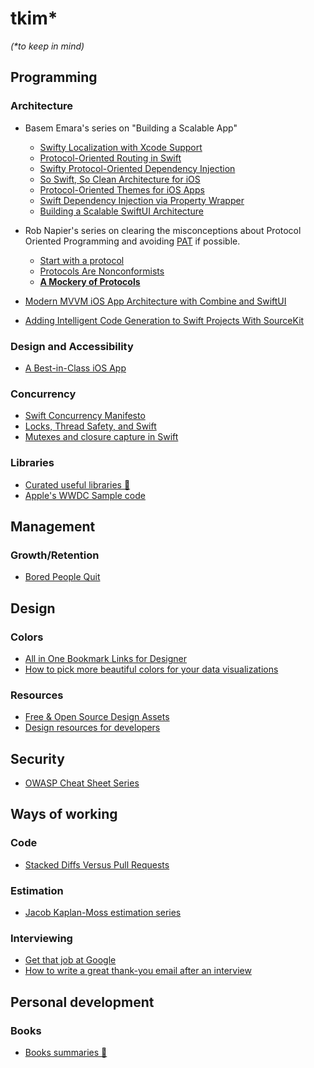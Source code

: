 # tkim*
_(*to keep in mind)_

## Programming

### Architecture
- Basem Emara's series on "Building a Scalable App"
  - [Swifty Localization with Xcode Support](https://zamzam.io/swifty-localization-xcode-support/)
  - [Protocol-Oriented Routing in Swift](https://zamzam.io/protocol-oriented-router-in-swift/)
  - [Swifty Protocol-Oriented Dependency Injection](https://zamzam.io/swift-protocol-oriented-dependency-injection/)
  - [So Swift, So Clean Architecture for iOS](https://zamzam.io/swift-clean-architecture/)
  - [Protocol-Oriented Themes for iOS Apps](https://zamzam.io/protocol-oriented-themes-for-ios-apps/)
  - [Swift Dependency Injection via Property Wrapper](https://zamzam.io/swift-dependency-injection-via-property-wrapper/)
  - [Building a Scalable SwiftUI Architecture](https://zamzam.io/building-scalable-swiftui-architecture-app/)

- Rob Napier's series on clearing the misconceptions about Protocol Oriented Programming and avoiding [PAT](a "Protocol with an Associated Type") if possible.
  - [Start with a protocol](https://robnapier.net/start-with-a-protocol)
  - [Protocols Are Nonconformists](https://robnapier.net/nonconformist)
  - **[A Mockery of Protocols](https://robnapier.net/a-mockery-of-protocols)**

- [Modern MVVM iOS App Architecture with Combine and SwiftUI](https://www.vadimbulavin.com/modern-mvvm-ios-app-architecture-with-combine-and-swiftui/)

- [Adding Intelligent Code Generation to Swift Projects With SourceKit](https://betterprogramming.pub/adding-intelligent-code-generation-to-swift-projects-with-sourcekit-d9e029efa755)
### Design and Accessibility
- [A Best-in-Class iOS App](https://www.swiftjectivec.com/a-best-in-class-app/)

### Concurrency
- [Swift Concurrency Manifesto](https://gist.github.com/lattner/31ed37682ef1576b16bca1432ea9f782)
- [Locks, Thread Safety, and Swift](https://www.mikeash.com/pyblog/friday-qa-2017-10-27-locks-thread-safety-and-swift-2017-edition.html)
- [Mutexes and closure capture in Swift](https://www.cocoawithlove.com/blog/2016/06/02/threads-and-mutexes.html)

 ### Libraries
 - [Curated useful libraries 🔗](./LIBRARIES.md)
 - [Apple's WWDC Sample code](https://developer.apple.com/sample-code/)


## Management
### Growth/Retention
- [Bored People Quit](https://randsinrepose.com/archives/bored-people-quit/)

## Design
### Colors
- [All in One Bookmark Links for Designer](https://www.evernote.design/)
- [How to pick more beautiful colors for your data visualizations](https://blog.datawrapper.de/beautifulcolors/)

### Resources
- [Free & Open Source Design Assets](https://openby.design/)
- [Design resources for developers](https://github.com/bradtraversy/design-resources-for-developers)

## Security
- [OWASP Cheat Sheet Series](https://cheatsheetseries.owasp.org/)

## Ways of working
### Code
- [Stacked Diffs Versus Pull Requests](https://jg.gg/2018/09/29/stacked-diffs-versus-pull-requests/)

### Estimation
- [Jacob Kaplan-Moss estimation series](https://jacobian.org/series/estimation/)

### Interviewing
- [Get that job at Google](http://steve-yegge.blogspot.com/2008/03/get-that-job-at-google.html)
- [How to write a great thank-you email after an interview](https://arc.dev/blog/thank-you-email-after-interview-bwjz2uh3nz)

## Personal development
### Books
- [Books summaries 🔗](./BOOKS.md)

